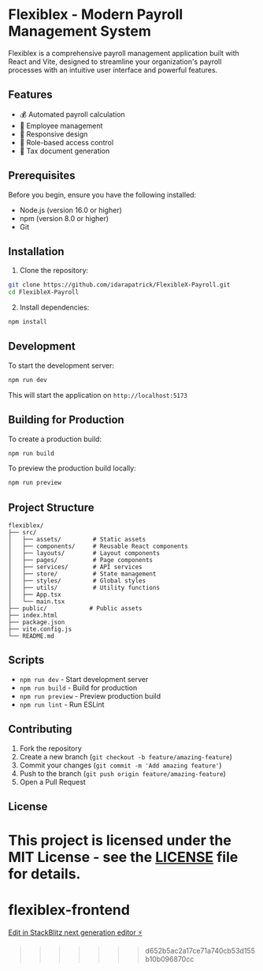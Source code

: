 # Flexiblex - Modern Payroll Management System

Flexiblex is a comprehensive payroll management application built with React and Vite, designed to streamline your organization's payroll processes with an intuitive user interface and powerful features.

## Features

- 💰 Automated payroll calculation
- 👥 Employee management
- 📱 Responsive design
- 🔐 Role-based access control
- 📄 Tax document generation

## Prerequisites

Before you begin, ensure you have the following installed:

- Node.js (version 16.0 or higher)
- npm (version 8.0 or higher)
- Git

## Installation

1. Clone the repository:

```bash
git clone https://github.com/idarapatrick/FlexibleX-Payroll.git
cd FlexibleX-Payroll
```

2. Install dependencies:

```bash
npm install
```

## Development

To start the development server:

```bash
npm run dev
```

This will start the application on `http://localhost:5173`

## Building for Production

To create a production build:

```bash
npm run build
```

To preview the production build locally:

```bash
npm run preview
```

## Project Structure

```
flexiblex/
├── src/
│   ├── assets/         # Static assets
│   ├── components/     # Reusable React components
│   ├── layouts/        # Layout components
│   ├── pages/          # Page components
│   ├── services/       # API services
│   ├── store/          # State management
│   ├── styles/         # Global styles
│   ├── utils/          # Utility functions
│   ├── App.tsx
│   └── main.tsx
├── public/            # Public assets
├── index.html
├── package.json
├── vite.config.js
└── README.md
```

## Scripts

- `npm run dev` - Start development server
- `npm run build` - Build for production
- `npm run preview` - Preview production build
- `npm run lint` - Run ESLint

## Contributing

1. Fork the repository
2. Create a new branch (`git checkout -b feature/amazing-feature`)
3. Commit your changes (`git commit -m 'Add amazing feature'`)
4. Push to the branch (`git push origin feature/amazing-feature`)
5. Open a Pull Request

## License

This project is licensed under the MIT License - see the [LICENSE](LICENSE) file for details.
=======
# flexiblex-frontend

[Edit in StackBlitz next generation editor ⚡️](https://stackblitz.com/~/github.com/jacques-twizeyimana/flexiblex-frontend)
>>>>>>> d652b5ac2a17ce71a740cb53d155b10b096870cc
